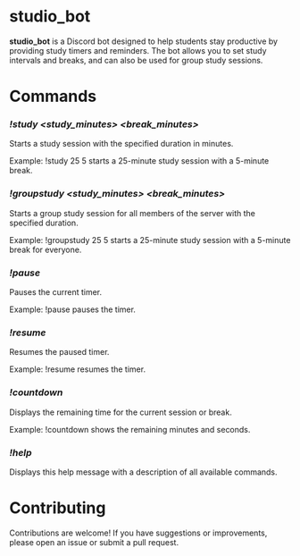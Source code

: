 # studio_bot

**studio_bot** is a Discord bot designed to help students stay productive by providing study timers and reminders. The bot allows you to set study intervals and breaks, and can also be used for group study sessions.


# Commands

### ***!study <study_minutes> <break_minutes>***
 
Starts a study session with the specified duration in minutes.

Example: !study 25 5 starts a 25-minute study session with a 5-minute break.

### ***!groupstudy <study_minutes> <break_minutes>***
 
Starts a group study session for all members of the server with the specified duration.

Example: !groupstudy 25 5 starts a 25-minute study session with a 5-minute break for everyone.

### ***!pause***
 
Pauses the current timer.

Example: !pause pauses the timer.

### ***!resume***
 
Resumes the paused timer.

Example: !resume resumes the timer.

### ***!countdown***
 
Displays the remaining time for the current session or break.

Example: !countdown shows the remaining minutes and seconds.

### ***!help***

Displays this help message with a description of all available commands.

# Contributing

Contributions are welcome! If you have suggestions or improvements, please open an issue or submit a pull request.

